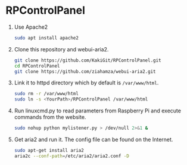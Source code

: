 # RPControlPanel

1. Use Apache2

    ```bash
    sudo apt install apache2
    ```

2. Clone this repository and webui-aria2.

    ```bash
    git clone https://github.com/KakiGit/RPControlPanel.git
    cd RPControlPanel
    git clone https://github.com/ziahamza/webui-aria2.git
    ```

3. Link it to httpd directory which by default is `/var/www/html`.

    ```bash
    sudo rm -r /var/www/html
    sudo ln -s <YourPath>/RPControlPanel /var/www/html
    ```

4. Run linuxcmd.py to read parameters from Raspberry Pi and execute commands from the website.

    ```bash
    sudo nohup python mylistener.py > /dev/null 2>&1 &
    ```
5. Get aria2 and run it. The config file can be found on the Internet.

   ```bash
   sudo apt-get install aria2
   aria2c --conf-path=/etc/aria2/aria2.conf -D
   ```

